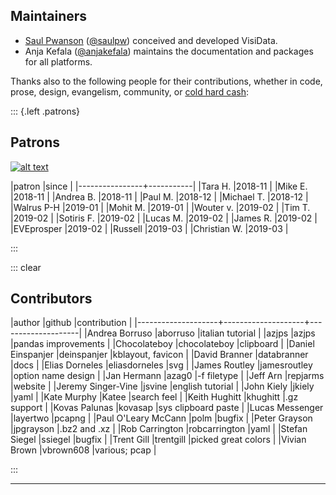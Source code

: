 ## Maintainers

- [Saul Pwanson](http://saul.pw) ([@saulpw](https://github.com/saulpw)) conceived and developed VisiData.
- Anja Kefala ([@anjakefala](https://github.com/anjakefala)) maintains the documentation and packages for all platforms.

Thanks also to the following people for their contributions, whether in code, prose, design, evangelism, community, or [cold hard cash](https://www.patreon.com/saulpw):

::: {.left .patrons}

## Patrons

[![alt text][image]][hyperlink]

[hyperlink]: https://www.octoberswimmer.com/
[image]: /sponsors/october-swimmer.png


|patron          |since      |
|----------------+-----------|
|Tara H\.        |2018\-11   |
|Mike E\.        |2018\-11   |
|Andrea B\.      |2018\-11   |
|Paul M\.        |2018\-12   |
|Michael T\.     |2018\-12   |
|Walrus P\-H     |2019\-01   |
|Mohit M\.       |2019\-01   |
|Wouter v\.      |2019\-02   |
|Tim T\.         |2019\-02   |
|Sotiris F\.     |2019\-02   |
|Lucas M\.       |2019\-02   |
|James R\.       |2019\-02   |
|EVEprosper      |2019\-02   |
|Russell         |2019\-03   |
|Christian W\.   |2019\-03   |

:::

::: clear

## Contributors

|author              |github              |contribution        |
|--------------------+--------------------+--------------------|
|Andrea Borruso      |aborruso            |italian tutorial    |
|azjps               |azjps               |pandas improvements |
|Chocolateboy        |chocolateboy        |clipboard           |
|Daniel Einspanjer   |deinspanjer         |kblayout, favicon   |
|David Branner       |databranner         |docs                |
|Elias Dorneles      |eliasdorneles       |svg                 |
|James Routley       |jamesroutley        |option name design  |
|Jan Hermann         |azag0               |\-f filetype        |
|Jeff Arn            |repjarms            |website             |
|Jeremy Singer\-Vine |jsvine              |english tutorial    |
|John Kiely          |jkiely              |yaml                |
|Kate Murphy         |Katee               |search feel         |
|Keith Hughitt       |khughitt            |\.gz support        |
|Kovas Palunas       |kovasap             |sys clipboard paste |
|Lucas Messenger     |layertwo            |pcapng              |
|Paul O'Leary McCann |polm                |bugfix              |
|Peter Grayson       |jpgrayson           |\.bz2 and \.xz      |
|Rob Carrington      |robcarrington       |yaml                |
|Stefan Siegel       |ssiegel             |bugfix              |
|Trent Gill          |trentgill           |picked great colors |
|Vivian Brown        |vbrown608           |various; pcap       |


:::

---
